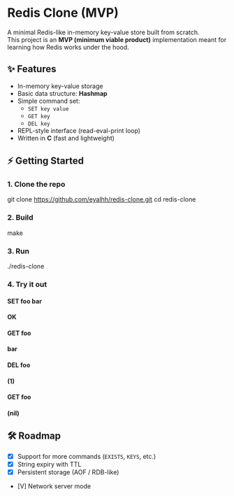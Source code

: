 # Redis Clone (MVP)

A minimal Redis-like in-memory key-value store built from scratch.  
This project is an **MVP (minimum viable product)** implementation meant for learning how Redis works under the hood.

## ✨ Features
- In-memory key-value storage  
- Basic data structure: **Hashmap**  
- Simple command set:  
  - `SET key value`  
  - `GET key`  
  - `DEL key`  
- REPL-style interface (read-eval-print loop)  
- Written in **C** (fast and lightweight)  

## ⚡ Getting Started

### 1. Clone the repo

git clone https://github.com/eyalhh/redis-clone.git
cd redis-clone


### 2. Build

make


### 3. Run

./redis-clone


### 4. Try it out

#### SET foo bar
#### OK
#### GET foo
#### bar
#### DEL foo
#### (1)
#### GET foo
#### (nil)

## 🛠 Roadmap

* [X] Support for more commands (`EXISTS`, `KEYS`, etc.)
* [X] String expiry with TTL
* [X] Persistent storage (AOF / RDB-like)
* [V] Network server mode

